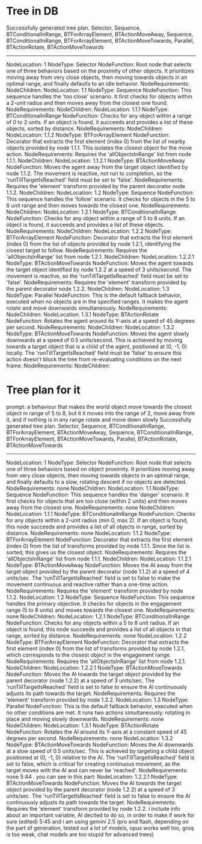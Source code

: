 # Tree in DB

Successfully generated tree plan.
Selector, Sequence, BTConditionalInRange, BTForArrayElement, BTActionMoveAway, Sequence, BTConditionalInRange, BTForArrayElement, BTActionMoveTowards, Parallel, BTActionRotate, BTActionMoveTowards
_______________________
NodeLocation: 1
NodeType: Selector
NodeFunction: Root node that selects one of three behaviors based on the proximity of other objects. It prioritizes moving away from very close objects, then moving towards objects in an optimal range, and finally defaults to an idle behavior.
NodeRequirements:
NodeChildren:
	NodeLocation: 1.1
	NodeType: Sequence
	NodeFunction: This sequence handles the 'too close' scenario. It first checks for objects within a 2-unit radius and then moves away from the closest one found.
	NodeRequirements:
	NodeChildren:
		NodeLocation: 1.1.1
		NodeType: BTConditionalInRange
		NodeFunction: Checks for any object within a range of 0 to 2 units. If an object is found, it succeeds and provides a list of these objects, sorted by distance.
		NodeRequirements:
		NodeChildren:
		NodeLocation: 1.1.2
		NodeType: BTForArrayElement
		NodeFunction: Decorator that extracts the first element (index 0) from the list of nearby objects provided by node 1.1.1. This isolates the closest object for the move action.
		NodeRequirements: Requires the 'allObjectsInRange' list from node 1.1.1.
		NodeChildren:
			NodeLocation: 1.1.2.1
			NodeType: BTActionMoveAway
			NodeFunction: Moves the agent away from the target object identified by node 1.1.2. The movement is reactive, not run to completion, so the 'runTillTargetIsReached' field must be set to 'false'.
			NodeRequirements: Requires the 'element' transform provided by the parent decorator node 1.1.2.
			NodeChildren:
	NodeLocation: 1.2
	NodeType: Sequence
	NodeFunction: This sequence handles the 'follow' scenario. It checks for objects in the 5 to 8 unit range and then moves towards the closest one.
	NodeRequirements:
	NodeChildren:
		NodeLocation: 1.2.1
		NodeType: BTConditionalInRange
		NodeFunction: Checks for any object within a range of 5 to 8 units. If an object is found, it succeeds and provides a list of these objects.
		NodeRequirements:
		NodeChildren:
		NodeLocation: 1.2.2
		NodeType: BTForArrayElement
		NodeFunction: Decorator that extracts the first element (index 0) from the list of objects provided by node 1.2.1, identifying the closest target to follow.
		NodeRequirements: Requires the 'allObjectsInRange' list from node 1.2.1.
		NodeChildren:
			NodeLocation: 1.2.2.1
			NodeType: BTActionMoveTowards
			NodeFunction: Moves the agent towards the target object identified by node 1.2.2 at a speed of 3 units/second. The movement is reactive, so the 'runTillTargetIsReached' field must be set to 'false'.
			NodeRequirements: Requires the 'element' transform provided by the parent decorator node 1.2.2.
			NodeChildren:
	NodeLocation: 1.3
	NodeType: Parallel
	NodeFunction: This is the default fallback behavior, executed when no objects are in the specified ranges. It makes the agent rotate and move downwards simultaneously.
	NodeRequirements:
	NodeChildren:
		NodeLocation: 1.3.1
		NodeType: BTActionRotate
		NodeFunction: Rotates the agent around its Y-axis at a speed of 45 degrees per second.
		NodeRequirements:
		NodeChildren:
		NodeLocation: 1.3.2
		NodeType: BTActionMoveTowards
		NodeFunction: Moves the agent slowly downwards at a speed of 0.5 units/second. This is achieved by moving towards a target object that is a child of the agent, positioned at (0, -1, 0) locally. The 'runTillTargetIsReached' field must be 'false' to ensure this action doesn't block the tree from re-evaluating conditions on the next frame.
		NodeRequirements:
		NodeChildren:


# Tree plan for it
prompt:
a behaviour that makes the world object move towards the closest object in range of 5 to 8, but it it moves into the range of 2, move away from it, and if nothing is in any range rotate and move down slowly
Successfully generated tree plan.
Selector, Sequence, BTConditionalInRange, BTForArrayElement, BTActionMoveAway, Sequence, BTConditionalInRange, BTForArrayElement, BTActionMoveTowards, Parallel, BTActionRotate, BTActionMoveTowards
_______________________
NodeLocation: 1
NodeType: Selector
NodeFunction: Root node that selects one of three behaviors based on object proximity. It prioritizes moving away from very close objects, then moving towards objects in an optimal range, and finally defaults to a slow, rotating descent if no objects are detected.
NodeRequirements: none
NodeChildren:
	NodeLocation: 1.1
	NodeType: Sequence
	NodeFunction: This sequence handles the 'danger' scenario. It first checks for objects that are too close (within 2 units) and then moves away from the closest one.
	NodeRequirements: none
	NodeChildren:
		NodeLocation: 1.1.1
		NodeType: BTConditionalInRange
		NodeFunction: Checks for any objects within a 2-unit radius (min 0, max 2). If an object is found, this node succeeds and provides a list of all objects in range, sorted by distance.
		NodeRequirements: none
		NodeLocation: 1.1.2
		NodeType: BTForArrayElement
		NodeFunction: Decorator that extracts the first element (index 0) from the list of transforms provided by node 1.1.1. Since the list is sorted, this gives us the closest object.
		NodeRequirements: Requires the 'allObjectsInRange' list from node 1.1.1.
		NodeChildren:
			NodeLocation: 1.1.2.1
			NodeType: BTActionMoveAway
			NodeFunction: Moves the AI away from the target object provided by the parent decorator (node 1.1.2) at a speed of 4 units/sec. The 'runTillTargetIsReached' field is set to false to make the movement continuous and reactive rather than a one-time action.
			NodeRequirements: Requires the 'element' transform provided by node 1.1.2.
	NodeLocation: 1.2
	NodeType: Sequence
	NodeFunction: This sequence handles the primary objective. It checks for objects in the engagement range (5 to 8 units) and moves towards the closest one.
	NodeRequirements: none
	NodeChildren:
		NodeLocation: 1.2.1
		NodeType: BTConditionalInRange
		NodeFunction: Checks for any objects within a 5 to 8 unit radius. If an object is found, this node succeeds and provides a list of all objects in that range, sorted by distance.
		NodeRequirements: none
		NodeLocation: 1.2.2
		NodeType: BTForArrayElement
		NodeFunction: Decorator that extracts the first element (index 0) from the list of transforms provided by node 1.2.1, which corresponds to the closest object in the engagement range.
		NodeRequirements: Requires the 'allObjectsInRange' list from node 1.2.1.
		NodeChildren:
			NodeLocation: 1.2.2.1
			NodeType: BTActionMoveTowards
			NodeFunction: Moves the AI towards the target object provided by the parent decorator (node 1.2.2) at a speed of 3 units/sec. The 'runTillTargetIsReached' field is set to false to ensure the AI continuously adjusts its path towards the target.
			NodeRequirements: Requires the 'element' transform provided by node 1.2.2.
	NodeLocation: 1.3
	NodeType: Parallel
	NodeFunction: This is the default fallback behavior, executed when no other conditions are met. It runs two actions simultaneously: rotating in place and moving slowly downwards.
	NodeRequirements: none
	NodeChildren:
		NodeLocation: 1.3.1
		NodeType: BTActionRotate
		NodeFunction: Rotates the AI around its Y-axis at a constant speed of 45 degrees per second.
		NodeRequirements: none
		NodeLocation: 1.3.2
		NodeType: BTActionMoveTowards
		NodeFunction: Moves the AI downwards at a slow speed of 0.5 units/sec. This is achieved by targeting a child object positioned at (0, -1, 0) relative to the AI. The 'runTillTargetIsReached' field is set to false, which is critical for creating continuous movement, as the target moves with the AI and can never be 'reached'.
		NodeRequirements: none
5:44
.
you can see in this part:
NodeLocation: 1.2.2.1
			NodeType: BTActionMoveTowards
			NodeFunction: Moves the AI towards the target object provided by the parent decorator (node 1.2.2) at a speed of 3 units/sec. The 'runTillTargetIsReached' field is set to false to ensure the AI continuously adjusts its path towards the target.
			NodeRequirements: Requires the 'element' transform provided by node 1.2.2.
i include info about an important variable, AI decited to do so, in order to make if work for sure (edited) 
5:45
and i am using gemini 2.5 (pro and flash, depending on the part of generation, tested out a lot of models, opus works well too, groq is too weak, chat models are too stupid for advanced trees)